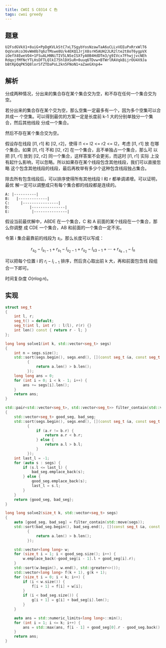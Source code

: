 ```yaml
---
title: CWOI S C0314 C 色
tags: cwoi greedy
---
```


## 题意

```
U2FsdGVkX1+8uiG+PpDgKVLkStC7xLTSgybYosNzawTaA6uCLLvVEEuPxRrxWlT6
OqVxsKco36vWm0b7q6zTMswe8U/k4EKQ1JrjX8srH5AUH2JLR2lte2t8oT6ygpVX
iOefX4EweVO4+1FSuALHNNiTIV5LNSeISXfyA0B4HdDTm3/g9IVcx7FhwjjvcNEh
RdqojfMfNcYTLHsDFTLQlkI75hlDXSuR+0uuq6TDvw+BTWrlRAVqkBijrOU4X9Ja
bBtRpQqPK5Q8lorSfZTDaPoL2kn5FNoN1+aZaeGXnp4=
```

## 解析

分成两种情况，分出来的集合存在某个集合交为空，和不存在任何一个集合交为空。

若分出来的集合存在某个交为空，那么空集一定最多有一个，因为多个空集可以合并成一
个空集。可以得到最优的方案一定是长度前 k-1 大的分别单独分一个集合，然后其他线段
分成一个集合。

然后不存在某个集合交为空。

假设存在线段 [l1, r1] 和 [l2, r2]，使得 l1 <= l2 <= r2 <= l2，考虑 [l1, r1] 放
在哪个集合。如果 [l1, r1] 不和 [l2, r2] 在一个集合，且不单独占一个集合，那么可
以把 [l1, r1] 放到 [l2, r2] 同一个集合，这样答案不会更劣，而这时 [l1, r1] 实际
上没有起什么影响，可以忽略。所以如果存在某个线段包含其他线段，我们可以直接忽略
这个包含其他线段的线段，最后再枚举有多少个这种包含线段独占集合。

除去所有包含线段后，可以排序使得所有其他线段 l 和 r 都单调递增。可以证明，最优
解一定可以调整成只有每个集合都的线段都是连续的。

```
A: |----------|
B:   |-------------|
C:     |----------------|
D:         |---------------|
E:          |---------------|
```

假设当前最优解中，ABDE 在一个集合，C 和 A 前面的某个线段在一个集合，那么你调整
成 CDE 一个集合，AB 和前面的一个集合一定不劣。

令第 i 集合最靠前的线段为 $s_{i}$，那么长度可以写成：

$$
r_{s_{0}} - l_{s_{1} - 1} + r_{s_{1}} - l_{s_{2} - 1} + r_{s_{2}} - l_{s{3} - 1} + \cdots + r_{s_{k-1}} - l_{n}
$$

可以把每个位置 i 的 $r_{i} - l_{i-1}$ 排序，然后贪心取出前 k 大，再和前面包含线
段组合一下即可。

时间复杂度 $O(n\log n)$。

## 实现

```cpp
struct seg_t
{
	int l, r;
	seg_t() = default;
	seg_t(int l, int r) : l(l), r(r) {}
	int len() const { return r - l; }
};

long long solve1(int k, std::vector<seg_t> segs)
{
	int n = segs.size();
	std::sort(segs.begin(), segs.end(), [](const seg_t &a, const seg_t &b)
		  {
			  return a.len() > b.len();
		  });
	long long ans = 0;
	for (int i = 0; i < k - 1; i++) {
		ans += segs[i].len();
	}
	return ans;
}

std::pair<std::vector<seg_t>, std::vector<seg_t>> filter_contain(std::vector<seg_t> segs)
{
	std::vector<seg_t> good_seg, bad_seg;
	std::sort(segs.begin(), segs.end(), [](const seg_t &a, const seg_t &b)
		  {
			  if (a.r != b.r) {
				  return a.r < b.r;
			  } else {
				  return a.l > b.l;
			  }
		  });
	int last_l = -1;
	for (auto s : segs) {
		if (s.l <= last_l) {
			bad_seg.emplace_back(s);
		} else {
			good_seg.emplace_back(s);
			last_l = s.l;
		}
	}
	return {good_seg, bad_seg};
}

long long solve2(size_t k, std::vector<seg_t> segs)
{
	auto [good_seg, bad_seg] = filter_contain(std::move(segs));
	std::sort(bad_seg.begin(), bad_seg.end(), [](const seg_t &a, const seg_t &b)
		  {
			  return a.len() > b.len();
		  });

	std::vector<long long> w;
	for (size_t i = 1; i < good_seg.size(); i++) {
		w.emplace_back(-good_seg[i - 1].l + good_seg[i].r);
	}
	std::sort(w.begin(), w.end(), std::greater<>());
	std::vector<long long> f(k + 1), g(k + 1);
	for (size_t i = 0; i < k; i++) {
		if (i < w.size()) {
			f[i + 1] = f[i] + w[i];
		}
		if (i < bad_seg.size()) {
			g[i + 1] = g[i] + bad_seg[i].len();
		}
	}

	auto ans = std::numeric_limits<long long>::min();
	for (int i = 1; i <= k; i++) {
		ans = std::max(ans, f[i - 1] + good_seg[0].r - good_seg.back().l + g[k - i]);
	}
	return ans;
}
```
